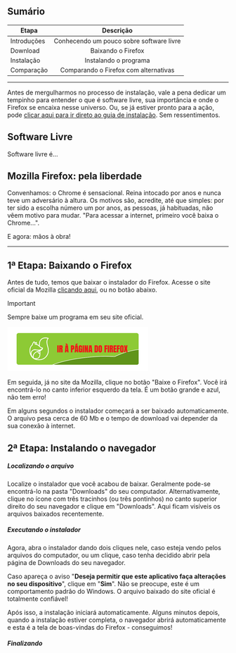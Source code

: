 ## Sumário

| Etapa       |                Descrição                 |
| ----------- | :--------------------------------------: |
| Introduções | Conhecendo um pouco sobre software livre |
| Download    |            Baixando o Firefox            |
| Instalação  |          Instalando o programa           |
| Comparação  |  Comparando o Firefox com alternativas   |

----

Antes de mergulharmos no processo de instalação, vale a pena dedicar um tempinho para entender o que é software livre, sua importância e onde o Firefox se encaixa nesse universo. Ou, se já estiver pronto para a ação, pode [clicar aqui para ir direto ao guia de instalação](). Sem ressentimentos.
## Software Livre
Software livre é...


## Mozilla Firefox: pela liberdade
Convenhamos: o Chrome é sensacional. Reina intocado por anos e nunca teve um adversário à altura. Os motivos são, acredite, até que simples: por ter sido a escolha número um por anos, as pessoas, já habituadas, não vêem motivo para mudar. "Para acessar a internet, primeiro você baixa o Chrome...".

E agora: mãos à obra!

-----
## 1ª Etapa: Baixando o Firefox
Antes de tudo, temos que baixar o instalador do Firefox. Acesse o site oficial da Mozilla [clicando aqui](https://www.mozilla.org/pt-BR/firefox/new/), ou no botão abaixo.

> [!IMPORTANT]
> Sempre baixe um programa em seu site oficial.

[![Ir ao site do Firefox](./assets/ButtonGoToFirefoxDownloadPage-V4.png)](https://www.mozilla.org/pt-BR/firefox/new/)

Em seguida, já no site da Mozilla, clique no botão "Baixe o Firefox". Você irá encontrá-lo no canto inferior esquerdo da tela. É um botão grande e azul, não tem erro!

Em alguns segundos o instalador começará a ser baixado automaticamente. O arquivo pesa cerca de 60 Mb e o tempo de download vai depender da sua conexão à internet.

## 2ª Etapa: Instalando o navegador
##### Localizando o arquivo
Localize o instalador que você acabou de baixar. Geralmente pode-se encontrá-lo na pasta "Downloads" do seu computador. Alternativamente, clique no ícone com três tracinhos (ou três pontinhos) no canto superior direito do seu navegador e clique em "Downloads". Aqui ficam visíveis os arquivos baixados recentemente. 

##### Executando o instalador
Agora, abra o instalador dando dois cliques nele, caso esteja vendo pelos arquivos do computador, ou um clique, caso tenha decidido abrir pela página de Downloads do seu navegador.

Caso apareça o aviso "**Deseja permitir que este aplicativo faça alterações no seu dispositivo**", clique em "**Sim**". Não se preocupe, este é um comportamento padrão do Windows. O arquivo baixado do site oficial é totalmente confiável!

Após isso, a instalação iniciará automaticamente. Alguns minutos depois, quando a instalação estiver completa, o navegador abrirá automaticamente e esta é a tela de boas-vindas do Firefox - conseguimos!
##### Finalizando
